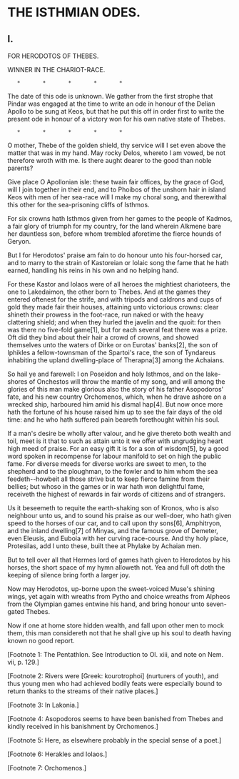 # THE ISTHMIAN ODES.


## I.

FOR HERODOTOS OF THEBES.

WINNER IN THE CHARIOT-RACE.

       *       *       *       *       *

The date of this ode is unknown. We gather from the first strophe that
Pindar was engaged at the time to write an ode in honour of the Delian
Apollo to be sung at Keos, but that he put this off in order first to
write the present ode in honour of a victory won for his own native
state of Thebes.

       *       *       *       *       *

O mother, Thebe of the golden shield, thy service will I set even
above the matter that was in my hand. May rocky Delos, whereto I am
vowed, be not therefore wroth with me. Is there aught dearer to the
good than noble parents?

Give place O Apollonian isle: these twain fair offices, by the grace
of God, will I join together in their end, and to Phoibos of the
unshorn hair in island Keos with men of her sea-race will I make my
choral song, and therewithal this other for the sea-prisoning cliffs
of Isthmos.

For six crowns hath Isthmos given from her games to the people of
Kadmos, a fair glory of triumph for my country, for the land wherein
Alkmene bare her dauntless son, before whom trembled aforetime the
fierce hounds of Geryon.

But I for Herodotos' praise am fain to do honour unto his four-horsed
car, and to marry to the strain of Kastoreian or Iolaic song the fame
that he hath earned, handling his reins in his own and no helping
hand.

For these Kastor and Iolaos were of all heroes the mightiest
charioteers, the one to Lakedaimon, the other born to Thebes. And at
the games they entered oftenest for the strife, and with tripods and
caldrons and cups of gold they made fair their houses, attaining unto
victorious crowns: clear shineth their prowess in the foot-race, run
naked or with the heavy clattering shield; and when they hurled the
javelin and the quoit: for then was there no five-fold game[1], but
for each several feat there was a prize. Oft did they bind about their
hair a crowd of crowns, and showed themselves unto the waters of Dirke
or on Eurotas' banks[2], the son of Iphikles a fellow-townsman of
the Spartoi's race, the son of Tyndareus inhabiting the upland
dwelling-place of Therapna[3] among the Achaians.

So hail ye and farewell: I on Poseidon and holy Isthmos, and on the
lake-shores of Onchestos will throw the mantle of my song, and will
among the glories of this man make glorious also the story of his
father Asopodoros' fate, and his new country Orchomenos, which, when
he drave ashore on a wrecked ship, harboured him amid his dismal
hap[4]. But now once more hath the fortune of his house raised him up
to see the fair days of the old time: and he who hath suffered pain
beareth forethought within his soul.

If a man's desire be wholly after valour, and he give thereto both
wealth and toil, meet is it that to such as attain unto it we offer
with ungrudging heart high meed of praise. For an easy gift it is for
a son of wisdom[5], by a good word spoken in recompense for labour
manifold to set on high the public fame. For diverse meeds for diverse
works are sweet to men, to the shepherd and to the ploughman, to the
fowler and to him whom the sea feedeth--howbeit all those strive but
to keep fierce famine from their bellies; but whoso in the games or in
war hath won delightful fame, receiveth the highest of rewards in fair
words of citizens and of strangers.

Us it beseemeth to requite the earth-shaking son of Kronos, who is
also neighbour unto us, and to sound his praise as our well-doer,
who hath given speed to the horses of our car, and to call upon thy
sons[6], Amphitryon, and the inland dwelling[7] of Minyas, and the
famous grove of Demeter, even Eleusis, and Euboia with her curving
race-course. And thy holy place, Protesilas, add I unto these, built
thee at Phylake by Achaian men.

But to tell over all that Hermes lord of games hath given to Herodotos
by his horses, the short space of my hymn alloweth not. Yea and full
oft doth the keeping of silence bring forth a larger joy.

Now may Herodotos, up-borne upon the sweet-voiced Muse's shining
wings, yet again with wreaths from Pytho and choice wreaths from
Alpheos from the Olympian games entwine his hand, and bring honour
unto seven-gated Thebes.

Now if one at home store hidden wealth, and fall upon other men to
mock them, this man considereth not that he shall give up his soul to
death having known no good report.


[Footnote 1: The Pentathlon. See Introduction to Ol. xiii, and note on
Nem. vii, p. 129.]

[Footnote 2: Rivers were [Greek: kourotrophoi] (nurturers of youth),
and thus young men who had achieved bodily feats were especially bound
to return thanks to the streams of their native places.]

[Footnote 3: In Lakonia.]

[Footnote 4: Asopodoros seems to have been banished from Thebes and
kindly received in his banishment by Orchomenos.]

[Footnote 5: Here, as elsewhere probably in the special sense of a
poet.]

[Footnote 6: Herakles and Iolaos.]

[Footnote 7: Orchomenos.]



